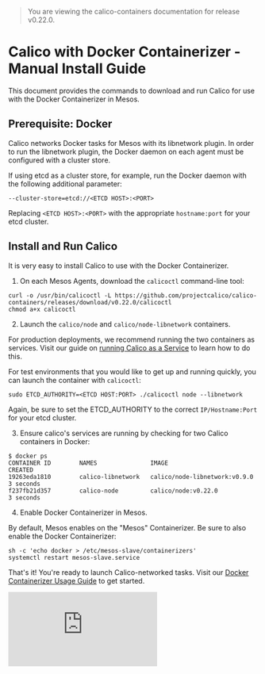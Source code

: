> You are viewing the calico-containers documentation for release v0.22.0.

# Calico with Docker Containerizer - Manual Install Guide

This document provides the commands to download and run Calico
for use with the Docker Containerizer in Mesos.

## Prerequisite: Docker
Calico networks Docker tasks for Mesos with its libnetwork plugin. In order to
run the libnetwork plugin, the Docker daemon on each agent must be configured
with a cluster store.

If using etcd as a cluster store, for example, run the Docker daemon with the
following additional parameter:

    --cluster-store=etcd://<ETCD HOST>:<PORT>

Replacing `<ETCD HOST>:<PORT>` with the appropriate `hostname:port`
for your etcd cluster.

## Install and Run Calico
It is very easy to install Calico to use with the
Docker Containerizer.

1. On each Mesos Agents, download the `calicoctl` command-line tool:

  ```
  curl -o /usr/bin/calicoctl -L https://github.com/projectcalico/calico-containers/releases/download/v0.22.0/calicoctl
  chmod a+x calicoctl
  ```

2. Launch the `calico/node` and `calico/node-libnetwork` containers.

  For production deployments, we recommend running the two
  containers as services. Visit our guide on [running Calico
  as a Service](../CalicoAsService.md) to learn how to do this.

  For test environments that you would like to get up and running
  quickly, you can launch the container with `calicoctl`:

  ```
  sudo ETCD_AUTHORITY=<ETCD HOST:PORT> ./calicoctl node --libnetwork
  ```

  Again, be sure to set the ETCD_AUTHORITY to the correct `IP/Hostname:Port` for your etcd cluster.

3. Ensure calico's services are running by checking for two Calico containers in Docker:

  ```
  $ docker ps
  CONTAINER ID        NAMES               IMAGE                           CREATED
  19263eda1810        calico-libnetwork   calico/node-libnetwork:v0.9.0   3 seconds
  f237fb21d357        calico-node         calico/node:v0.22.0              3 seconds
  ```

4. Enable Docker Containerizer in Mesos.

  By default, Mesos enables on the "Mesos" Containerizer. Be sure to also
  enable the Docker Containerizer:

  ```
  sh -c 'echo docker > /etc/mesos-slave/containerizers'
  systemctl restart mesos-slave.service
  ```

That's it! You're ready to launch Calico-networked tasks. Visit
our [Docker Containerizer Usage Guide](./UsageGuideDockerContainerizer.md)
to get started.

[![Analytics](https://calico-ga-beacon.appspot.com/UA-52125893-3/calico-containers/docs/mesos/ManualInstallCalicoDockerContainerizer.md?pixel)](https://github.com/igrigorik/ga-beacon)

